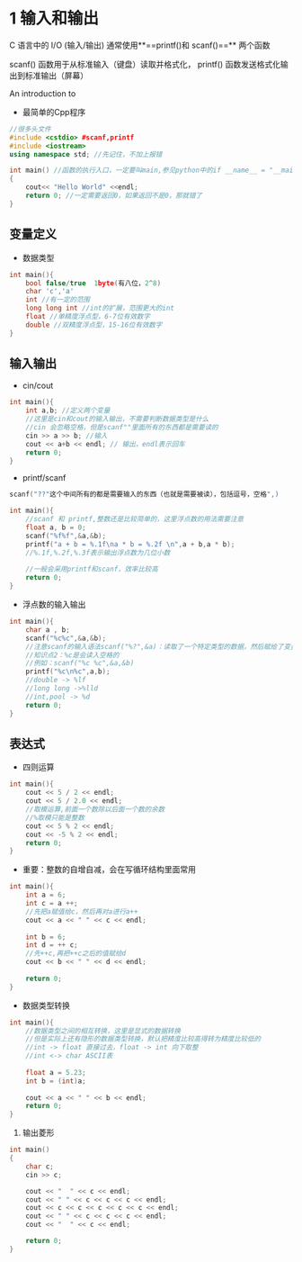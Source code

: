 # 1 输入和输出

C 语言中的 I/O (输入/输出) 通常使用**==printf()和 scanf()==** 两个函数

scanf() 函数用于从标准输入（键盘）读取并格式化， printf() 函数发送格式化输出到标准输出（屏幕）

An introduction to

* 最简单的Cpp程序

```C++
//很多头文件
#include <cstdio> #scanf,printf
#include <iostream>
using namespace std; //先记住，不加上报错

int main() //函数的执行入口，一定要叫main,参见python中的if __name__ = "__main__":
{
    cout<< "Hello World" <<endl;
    return 0; //一定需要返回0，如果返回不是0，那就错了
}
```

## 变量定义

* 数据类型

```c++
int main(){
    bool false/true  1byte(有八位，2^8)
    char 'c','a' 
    int //有一定的范围
    long long int //int的扩展，范围更大的int
    float //单精度浮点型，6-7位有效数字
    double //双精度浮点型，15-16位有效数字
}
```

## 输入输出

* cin/cout

```c++
int main(){
    int a,b; //定义两个变量
    //这里是cin和cout的输入输出，不需要判断数据类型是什么
    //cin 会忽略空格，但是scanf""里面所有的东西都是需要读的
    cin >> a >> b; //输入
    cout << a+b << endl; // 输出，endl表示回车
    return 0;
}
```

* printf/scanf

```c++
scanf("??"这个中间所有的都是需要输入的东西（也就是需要被读），包括逗号，空格",)
```

```c++
int main(){
    //scanf 和 printf,整数还是比较简单的，这里浮点数的用法需要注意
    float a, b = 0;
    scanf("%f%f",&a,&b);
    printf("a + b = %.1f\na * b = %.2f \n",a + b,a * b);
    //%.1f,%.2f,%.3f表示输出浮点数为几位小数
    
    //一般会采用printf和scanf，效率比较高
    return 0;
}
```

* 浮点数的输入输出

```c++
int main(){
    char a , b;
    scanf("%c%c",&a,&b);
    //注意scanf的输入语法scanf("%?",&a)：读取了一个特定类型的数据，然后赋给了变量a
    //知识点2：%c是会读入空格的
    //例如：scanf("%c %c",&a,&b)
    printf("%c\n%c",a,b);
    //double -> %lf
    //long long ->%lld
    //int,pool -> %d
    return 0;
}
```

## 表达式

* 四则运算

```c++
int main(){
    cout << 5 / 2 << endl;
    cout << 5 / 2.0 << endl;
    //取模运算,前面一个数除以后面一个数的余数
    //%取模只能是整数
    cout << 5 % 2 << endl;
    cout << -5 % 2 << endl;
    return 0;
}
```

* 重要：整数的自增自减，会在写循环结构里面常用

```c++
int main(){
    int a = 6;
    int c = a ++;
    //先把a赋值给c，然后再对a进行a++
    cout << a << " " << c << endl;
    
    int b = 6;
    int d = ++ c;
    //先++c,再把++c之后的值赋给d
    cout << b << " " << d << endl;
    
    return 0;
}
```

* 数据类型转换

```c++
int main(){
    //数据类型之间的相互转换，这里是显式的数据转换
    //但是实际上还有隐形的数据类型转换，默认把精度比较高得转为精度比较低的
    //int -> float 直接过去，float -> int 向下取整
    //int <-> char ASCII表
    
    float a = 5.23;
    int b = (int)a;
    
    cout << a << " " << b << endl;
    return 0;
}
```

1. 输出菱形

```C++
int main()
{
    char c;
    cin >> c;

    cout << "  " << c << endl;
    cout << " " << c << c << c << endl;
    cout << c << c << c << c << c << endl;
    cout << " " << c << c << c << endl;
    cout << "  " << c << endl;

    return 0;
}
```
